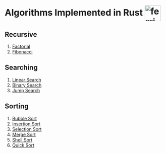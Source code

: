 # Algorithms Implemented in Rust <img alt="ferris" src="https://miro.medium.com/max/1200/0*sDWRBb3SeZ9h6cSz.png" width="50" align="center" />

## Recursive
1. [Factorial][factorial]
2.  [Fibonacci][fibonacci]

## Searching
1. [Linear Search][linear]
2. [Binary Search][binary]
3. [Jump Search][jump]

## Sorting
1. [Bubble Sort][bubble]
2. [Insertion Sort][insertion]
3. [Selection Sort][selection]
4. [Merge Sort][merge]
5. [Shell Sort][shell]
6. [Quick Sort][quick]

[factorial]: https://en.wikipedia.org/wiki/Factorial
[fibonacci]: https://en.wikipedia.org/wiki/Fibonacci_number

[linear]: https://en.wikipedia.org/wiki/Linear_search
[binary]: https://en.wikipedia.org/wiki/Binary_search_algorithm
[jump]: https://en.wikipedia.org/wiki/Jump_search

[bubble]: https://en.wikipedia.org/wiki/Bubble_sort
[insertion]: https://en.wikipedia.org/wiki/Insertion_sort
[selection]: https://en.wikipedia.org/wiki/Selection_sort
[merge]: https://en.wikipedia.org/wiki/Merge_sort
[shell]: https://en.wikipedia.org/wiki/Shellsort
[quick]: https://en.wikipedia.org/wiki/Quicksort
